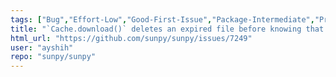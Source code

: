 ```yaml
---
tags: ["Bug","Effort-Low","Good-First-Issue","Package-Intermediate","Priority-Low","astronomy","astropy","data","hacktoberfest","python","solar","solar-physics","sun","sunpy"]
title: "`Cache.download()` deletes an expired file before knowing that it can download a new version of the file"
html_url: "https://github.com/sunpy/sunpy/issues/7249"
user: "ayshih"
repo: "sunpy/sunpy"
---
```


